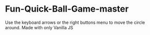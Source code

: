 # Fun-Quick-Ball-Game-master
  Use the keyboard arrows or the right buttons menu to move the circle around. Made with only Vanilla JS 
